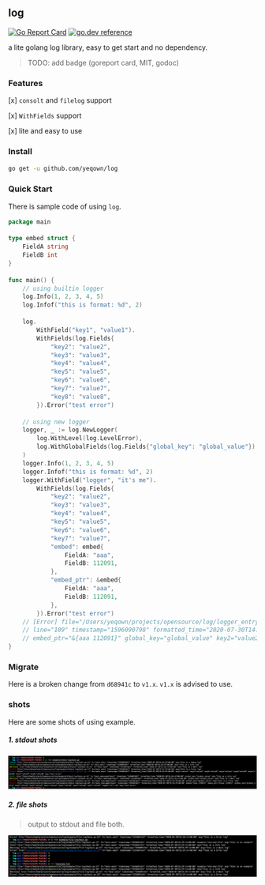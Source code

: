 ## log

[![Go Report Card](https://goreportcard.com/badge/github.com/yeqown/log)](https://goreportcard.com/report/github.com/yeqown/log) [![go.dev reference](https://img.shields.io/badge/go.dev-reference-007d9c?logo=go&logoColor=white&style=flat-square)](https://pkg.go.dev/github.com/yeqown/log)

a lite golang log library, easy to get start and no dependency.

> TODO: add badge (goreport card, MIT, godoc)

### Features

[x] `consolt` and `filelog` support 

[x] `WithFields` support

[x] lite and easy to use

### Install 

```sh
go get -u github.com/yeqown/log 
```

### Quick Start

There is sample code of using `log`.

```go
package main

type embed struct {
	FieldA string
	FieldB int
}

func main() {
	// using builtin logger
	log.Info(1, 2, 3, 4, 5)
	log.Infof("this is format: %d", 2)

	log.
		WithField("key1", "value1").
		WithFields(log.Fields{
			"key2": "value2",
			"key3": "value3",
			"key4": "value4",
			"key5": "value5",
			"key6": "value6",
			"key7": "value7",
			"key8": "value8",
		}).Error("test error")

	// using new logger
	logger, _ := log.NewLogger(
		log.WithLevel(log.LevelError),
		log.WithGlobalFields(log.Fields{"global_key": "global_value"}),
	)
	logger.Info(1, 2, 3, 4, 5)
	logger.Infof("this is format: %d", 2)
	logger.WithField("logger", "it's me").
		WithFields(log.Fields{
			"key2": "value2",
			"key3": "value3",
			"key4": "value4",
			"key5": "value5",
			"key6": "value6",
			"key7": "value7",
			"embed": embed{
				FieldA: "aaa",
				FieldB: 112091,
			},
			"embed_ptr": &embed{
				FieldA: "aaa",
				FieldB: 112091,
			},
		}).Error("test error")
    // [Error] file="/Users/yeqown/projects/opensource/log/logger_entry.go" fn="github.com/yeqown/log.(*entry).output" 
    // line="109" timestamp="1596090798" formatted_time="2020-07-30T14:33:18+08:00" embed="{aaa 112091}" 
    // embed_ptr="&{aaa 112091}" global_key="global_value" key2="value2" logger="it's me" msg="test error"
}
```

### Migrate

Here is a broken change from `d68941c` to `v1.x`. `v1.x` is advised to use.

### shots

Here are some shots of using example.

##### 1. stdout shots

![shot1](./assets/shot1.png)

##### 2. file shots

> output to stdout and file both.

![shot2](./assets/shot2.png)
